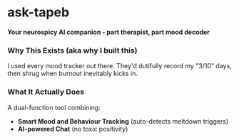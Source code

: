 # ask-tapeb
**Your neurospicy AI companion - part therapist, part mood decoder**

### Why This Exists (aka why I built this)
I used every mood tracker out there. They'd dutifully record my "3/10" days, then shrug when burnout inevitably kicks in.

### What It Actually Does
A dual-function tool combining:
- **Smart Mood and Behaviour Tracking** (auto-detects meltdown triggers)
- **AI-powered Chat** (no toxic positivity)
